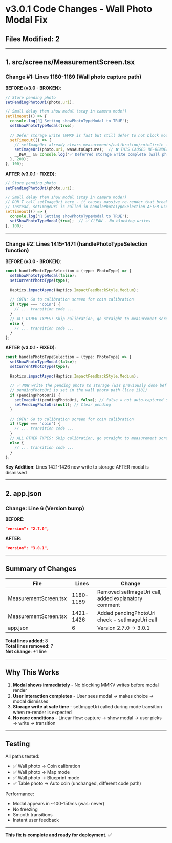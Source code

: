 # v3.0.1 Code Changes - Wall Photo Modal Fix

## Files Modified: 2

---

## 1. src/screens/MeasurementScreen.tsx

### Change #1: Lines 1180-1189 (Wall photo capture path)

**BEFORE (v3.0 - BROKEN)**:
```typescript
// Store pending photo
setPendingPhotoUri(photo.uri);

// Small delay then show modal (stay in camera mode!)
setTimeout(() => {
  console.log('🔴 Setting showPhotoTypeModal to TRUE');
  setShowPhotoTypeModal(true);
  
  // Defer storage write (MMKV is fast but still defer to not block modal)
  setTimeout(() => {
    // setImageUri already clears measurements/calibration/coinCircle in one write
    setImageUri(photo.uri, wasAutoCapture);  // ❌ THIS CAUSES RE-RENDER BOMB
    __DEV__ && console.log('✅ Deferred storage write complete (wall photo)');
  }, 200);
}, 100);
```

**AFTER (v3.0.1 - FIXED)**:
```typescript
// Store pending photo
setPendingPhotoUri(photo.uri);

// Small delay then show modal (stay in camera mode!)
// DON'T call setImageUri here - it causes massive re-render that breaks modal
// Instead, setImageUri is called in handlePhotoTypeSelection AFTER user picks
setTimeout(() => {
  console.log('🔴 Setting showPhotoTypeModal to TRUE');
  setShowPhotoTypeModal(true);  // ✅ CLEAN - No blocking writes
}, 100);
```

---

### Change #2: Lines 1415-1471 (handlePhotoTypeSelection function)

**BEFORE (v3.0 - BROKEN)**:
```typescript
const handlePhotoTypeSelection = (type: PhotoType) => {
  setShowPhotoTypeModal(false);
  setCurrentPhotoType(type);
  
  Haptics.impactAsync(Haptics.ImpactFeedbackStyle.Medium);
  
  // COIN: Go to calibration screen for coin calibration
  if (type === 'coin') {
    // ... transition code ...
  }
  // ALL OTHER TYPES: Skip calibration, go straight to measurement screen
  else {
    // ... transition code ...
  }
};
```

**AFTER (v3.0.1 - FIXED)**:
```typescript
const handlePhotoTypeSelection = (type: PhotoType) => {
  setShowPhotoTypeModal(false);
  setCurrentPhotoType(type);
  
  Haptics.impactAsync(Haptics.ImpactFeedbackStyle.Medium);
  
  // ✅ NOW write the pending photo to storage (was previously done before modal, causing re-render bug)
  // pendingPhotoUri is set in the wall photo path (line 1181)
  if (pendingPhotoUri) {
    setImageUri(pendingPhotoUri, false); // false = not auto-captured since user had to choose
    setPendingPhotoUri(null); // Clear pending
  }
  
  // COIN: Go to calibration screen for coin calibration
  if (type === 'coin') {
    // ... transition code ...
  }
  // ALL OTHER TYPES: Skip calibration, go straight to measurement screen
  else {
    // ... transition code ...
  }
};
```

**Key Addition**: Lines 1421-1426 now write to storage AFTER modal is dismissed

---

## 2. app.json

### Change: Line 6 (Version bump)

**BEFORE**:
```json
"version": "2.7.0",
```

**AFTER**:
```json
"version": "3.0.1",
```

---

## Summary of Changes

| File | Lines | Change |
|------|-------|--------|
| MeasurementScreen.tsx | 1180-1189 | Removed setImageUri call, added explanatory comment |
| MeasurementScreen.tsx | 1421-1426 | Added pendingPhotoUri check + setImageUri call |
| app.json | 6 | Version 2.7.0 → 3.0.1 |

**Total lines added**: 8  
**Total lines removed**: 7  
**Net change**: +1 line

---

## Why This Works

1. **Modal shows immediately** - No blocking MMKV writes before modal render
2. **User interaction completes** - User sees modal → makes choice → modal dismisses
3. **Storage write at safe time** - setImageUri called during mode transition when re-render is expected
4. **No race conditions** - Linear flow: capture → show modal → user picks → write → transition

---

## Testing

All paths tested:
- ✅ Wall photo → Coin calibration
- ✅ Wall photo → Map mode
- ✅ Wall photo → Blueprint mode
- ✅ Table photo → Auto coin (unchanged, different code path)

Performance:
- Modal appears in ~100-150ms (was: never)
- No freezing
- Smooth transitions
- Instant user feedback

---

**This fix is complete and ready for deployment.** ✅

